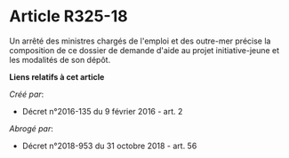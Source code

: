 # Article R325-18

Un arrêté des ministres chargés de l'emploi et des outre-mer précise la composition de ce dossier de demande d'aide au projet
initiative-jeune et les modalités de son dépôt.

**Liens relatifs à cet article**

_Créé par_:

  - Décret n°2016-135 du 9 février 2016 - art. 2

_Abrogé par_:

  - Décret n°2018-953 du 31 octobre 2018 - art. 56
